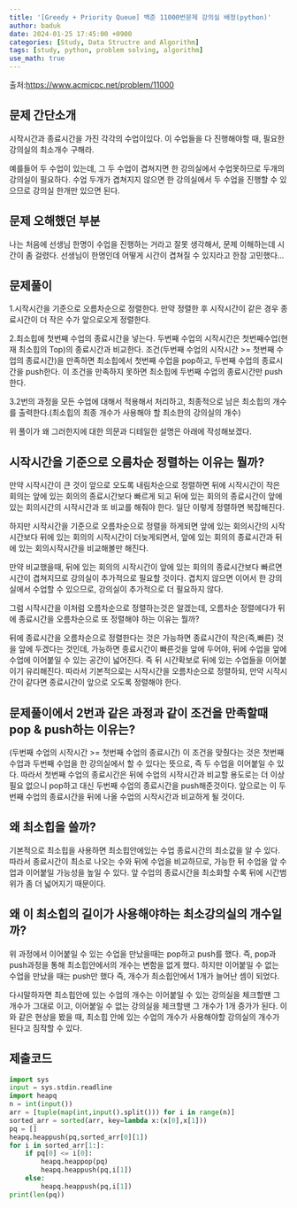 ```yaml
---
title: '[Greedy + Priority Queue] 백준 11000번문제 강의실 배정(python)'
author: baduk
date: 2024-01-25 17:45:00 +0900
categories: [Study, Data Structre and Algorithm]
tags: [study, python, problem solving, algorithm]
use_math: true
---
```

출처:<https://www.acmicpc.net/problem/11000>

## 문제 간단소개
시작시간과 종료시간을 가진 각각의 수업이있다. 이 수업들을 다 진행해야할 때, 필요한 강의실의 최소개수 구해라.

예를들어 두 수업이 있는데, 그 두 수업이 겹쳐지면 한 강의실에서 수업못하므로 두개의 강의실이 필요하다. 수업 두개가 겹쳐지지 않으면 한 강의실에서 두 수업을 진행할 수 있으므로 강의실 한개만 있으면 된다.

## 문제 오해했던 부분
나는 처음에 선생님 한명이 수업을 진행하는 거라고 잘못 생각해서, 문제 이해하는데 시간이 좀 걸렸다. 선생님이 한명인데 어떻게 시간이 겹쳐질 수 있지라고 한참 고민했다...

## 문제풀이
1.시작시간을 기준으로 오름차순으로 정렬한다. 만약 정렬한 후 시작시간이 같은 경우 종료시간이 더 작은 수가 앞으로오게 정렬한다.

2.최소힙에 첫번째 수업의 종료시간을 넣는다. 두번째 수업의 시작시간은 첫번째수업(현재 최소힙의 Top)의 종료시간과 비교한다. 조건(두번째 수업의 시작시간 >= 첫번째 수업의 종료시간)을 만족하면 최소힙에서 첫번째 수업을 pop하고, 두번째 수업의 종료시간을 push한다. 이 조건을 만족하지 못하면 최소힙에 두번째 수업의 종료시간만 push한다.

3.2번의 과정을 모든 수업에 대해서 적용해서 처리하고, 최종적으로 남은 최소힙의 개수를 출력한다.(최소힙의 최종 개수가 사용해야 할 최소한의 강의실의 개수)

위 풀이가 왜 그러한지에 대한 의문과 디테일한 설명은 아래에 작성해보겠다.

## 시작시간을 기준으로 오름차순 정렬하는 이유는 뭘까?
만약 시작시간이 큰 것이 앞으로 오도록  내림차순으로 정렬하면 뒤에 시작시간이 작은 회의는 앞에 있는 회의의 종료시간보다 빠르게 되고 뒤에 있는 회의의 종료시간이 앞에 있는 회의시간의 시작시간과 또 비교를 해줘야 한다. 일단 이렇게 정렬하면 복잡해진다.

하지만 시작시간을 기준으로 오름차순으로 정렬을 하게되면 앞에 있는 회의시간의 시작시간보다 뒤에 있는 회의의 시작시간이 더늦게되면서, 앞에 있는 회의의 종료시간과 뒤에 있는 회의시작시간을 비교해볼만 해진다.

만약 비교했을때, 뒤에 있는 회의의 시작시간이 앞에 있는 회의의 종료시간보다 빠르면 시간이 겹쳐지므로 강의실이 추가적으로 필요할 것이다. 겹치지 않으면 이어서 한 강의실에서 수업할 수 있으므로, 강의실이 추가적으로 더 필요하지 않다.

그럼 시작시간을 이처럼 오름차순으로 정렬하는것은 알겠는데, 오름차순 정렬에다가 뒤에 종료시간을 오름차순으로 또 정렬해야 하는 이유는 뭘까?

뒤에 종료시간을 오름차순으로 정렬한다는 것은 가능하면 종료시간이 작은(즉,빠른) 것을 앞에 두겠다는 것인데, 가능하면 종료시간이 빠른것을 앞에 두어야, 뒤에 수업을 앞에 수업에 이어붙일 수 있는 공간이 넓어진다. 즉 뒤 시간확보로 뒤에 있는 수업들을 이어붙이기 유리해진다. 따라서 기본적으로는 시작시간을 오름차순으로 정렬하되, 만약 시작시간이 같다면 종료시간이 앞으로 오도록 정렬해야 한다.

## 문제풀이에서 2번과 같은 과정과 같이 조건을 만족할때 pop & push하는 이유는?
(두번째 수업의 시작시간 >= 첫번째 수업의 종료시간) 이 조건을 맞췄다는 것은 첫번째 수업과 두번째 수업을 한 강의실에서 할 수 있다는 뜻으로, 즉 두 수업을 이어붙일 수 있다. 따라서 첫번째 수업의 종료시간은 뒤에 수업의 시작시간과 비교할 용도로는 더 이상 필요 없으니 pop하고 대신 두번째 수업의 종료시간을 push해준것이다. 앞으로는 이 두번째 수업의 종료시간을 뒤에 나올 수업의 시작시간과 비교하게 될 것이다.

## 왜 최소힙을 쓸까?
기본적으로 최소힙을 사용하면 최소힙안에있는 수업 종료시간의 최소값을 알 수 있다. 따라서 종료시간이 최소로 나오는 수와 뒤에 수업을 비교하므로, 가능한 뒤 수업을 앞 수업과 이어붙일 가능성을 높일 수 있다. 앞 수업의 종료시간을 최소화할 수록 뒤에 시간범위가 좀 더 넓어지기 때문이다.

## 왜 이 최소힙의 길이가 사용해야하는 최소강의실의 개수일까?
위 과정에서 이어붙일 수 있는 수업을 만났을때는 pop하고 push를 했다. 즉, pop과 push과정을 통해 최소힙안에서의 개수는 변함을 없게 했다. 하지만 이어붙일 수 없는 수업을 만났을 때는 push만 했다 즉, 개수가 최소힙안에서 1개가 늘어난 셈이 되었다.

다시말하자면 최소힙안에 있는 수업의 개수는 이어붙일 수 있는 강의실을 체크할땐 그 개수가 그대로 이고, 이어붙일 수 없는 강의실을 체크할땐 그 개수가 1개 증가가 된다. 이와 같은 현상을 봤을 때, 최소힙 안에 있는 수업의 개수가 사용해야할 강의실의 개수가 된다고 짐작할 수 있다.

## 제출코드
```python
import sys
input = sys.stdin.readline
import heapq
n = int(input())
arr = [tuple(map(int,input().split())) for i in range(n)]
sorted_arr = sorted(arr, key=lambda x:(x[0],x[1]))
pq = []
heapq.heappush(pq,sorted_arr[0][1])
for i in sorted_arr[1:]:
    if pq[0] <= i[0]:
        heapq.heappop(pq)
        heapq.heappush(pq,i[1])
    else:
        heapq.heappush(pq,i[1])
print(len(pq))
```